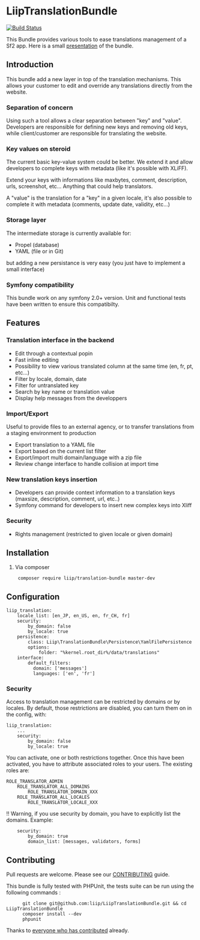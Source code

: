 LiipTranslationBundle
=====================

[![Build Status](https://travis-ci.org/liip/LiipTranslationBundle.png?branch=master)](https://travis-ci.org/liip/LiipTranslationBundle)

This Bundle provides various tools to ease translations management of a Sf2 app. Here is a small [presentation](https://docs.google.com/presentation/d/1JK6vff6cVa92VxRIJ5ORzSUrmbtDPc5bPsFE35soEpw/edit?usp=sharing) of the bundle.

Introduction
------------

This bundle add a new layer in top of the translation mechanisms. This allows your customer to edit and override any translations directly from the website.

### Separation of concern

Using such a tool allows a clear separation between "key" and "value". Developers are responsible for defining new keys and removing old keys, while client/customer are responsible for translating the website.

### Key values on steroid

The current basic key-value system could be better. We extend it and allow developers to complete keys with metadata (like it's possible with XLiFF).

Extend your keys with informations like maxbytes, comment, description, urls, screenshot, etc... Anything that could help translators.

A "value" is the translation for a "key" in a given locale, it's also possible to complete it with metadata (comments, update date, validity, etc...)

### Storage layer

The intermediate storage is currently available for:

 * Propel (database)
 * YAML (file or in Git)

but adding a new persistance is very easy (you just have to implement a small interface)

### Symfony compatibility

This bundle work on any symfony 2.0+ version. Unit and functional tests have been written to ensure this compatibilty.

Features
--------

### Translation interface in the backend

 * Edit through a contextual popin
 * Fast inline editing
 * Possibility to view various translated column at the same time (en, fr, pt, etc...)
 * Filter by locale, domain, date
 * Filter for untranslated key
 * Search by key name or translation value
 * Display help messages from the developpers

### Import/Export

Useful to provide files to an external agency, or to transfer translations from a staging environment to production

 * Export translation to a YAML file
 * Export based on the current list filter
 * Export/import multi domain/language with a zip file
 * Review change interface to handle collision at import time

### New translation keys insertion

 * Developers can provide context information to a translation keys (maxsize, description, comment, url, etc..)
 * Symfony command for developers to insert new complex keys into Xliff

### Security

 * Rights management (restricted to given locale or given domain)

Installation
------------

  1. Via composer

          composer require liip/translation-bundle master-dev

Configuration
-------------

    liip_translation:
        locale_list: [en_JP, en_US, en, fr_CH, fr]
        security:
            by_domain: false
            by_locale: true
        persistence:
            class: Liip\TranslationBundle\Persistence\YamlFilePersistence
            options:
                folder: "%kernel.root_dir%/data/translations"
        interface:
            default_filters:
              domain: ['messages']
              languages: ['en', 'fr']

### Security

Access to translation management can be restricted by domains or by locales. By default, those restrictions are
disabled, you can turn them on in the config, with:

    liip_translation:
        ...
        security:
            by_domain: false
            by_locale: true

You can activate, one or both restrictions together. Once this have been activated, you have to attribute
associated roles to your users. The existing roles are:

    ROLE_TRANSLATOR_ADMIN
        ROLE_TRANSLATOR_ALL_DOMAINS
            ROLE_TRANSLATOR_DOMAIN_XXX
        ROLE_TRANSLATOR_ALL_LOCALES
            ROLE_TRANSLATOR_LOCALE_XXX

!! Warning, if you use security by domain, you have to explicitly list the domains. Example:

        security:
            by_domain: true
            domain_list: [messages, validators, forms]


Contributing
------------

Pull requests are welcome. Please see our [CONTRIBUTING](https://github.com/liip/LiipTranslationBundle/blob/master/CONTRIBUTING.md) guide.

This bundle is fully tested with PHPUnit, the tests suite can be run using the following commands :

          git clone git@github.com:liip/LiipTranslationBundle.git && cd LiipTranslationBundle
          composer install --dev
          phpunit

Thanks to [everyone who has contributed](https://github.com/liip/LiipTranslationBundle/graphs/contributors) already.
